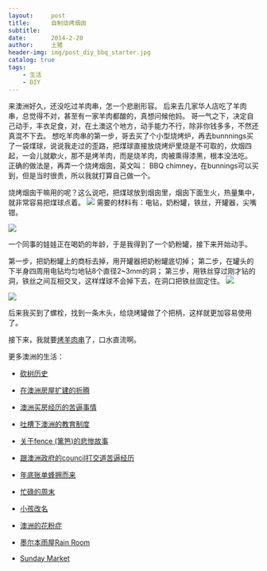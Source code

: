 ```yaml
---
layout:     post
title:      自制烧烤烟囱
subtitle:   
date:       2014-2-20
author:     土猪
header-img: img/post_diy_bbq_starter.jpg
catalog: true
tags:
    - 生活
    - DIY
---
```


来澳洲好久，还没吃过羊肉串，怎一个悲剧形容。 后来去几家华人店吃了羊肉串，总觉得不对，甚至有一家羊肉都酸的，真想问候他妈。 哥一气之下，决定自己动手，丰衣足食，对，在土澳这个地方，动手能力不行，除非你钱多多，不然还真混不下去。 想吃羊肉串的第一步，哥去买了个小型烧烤炉，再去bunnnings买了一袋煤球，说说我走过的歪路，把煤球直接放烧烤炉里烧是不可取的，炊烟四起，一会儿就歇火，那不是烤羊肉，而是烧羊肉，肉被熏得漆黑，根本没法吃。 正确的做法是，再弄一个烧烤烟囱，英文叫： BBQ chimney，在bunnings可以买到，但是当时很贵，所以我就打算自己做一个。


烧烤烟囱干嘛用的呢？这么说吧，把煤球放到烟囱里，烟囱下面生火，热量集中，就非常容易把煤球点着。
![](https://steemitimages.com/DQmPqxy1r2cbKv8b8j54UrPFkjc6pwaJsfkuKxX395LimEd/image.png)
需要的材料有：电钻，奶粉罐，铁丝，开罐器，尖嘴钳。

![](https://steemitimages.com/DQmd4psD5HJDeu8HX1pU95MbQuJTm4amjE6LPAh2UJzB4EA/image.png)



一个同事的娃娃正在喝奶的年龄，于是我得到了一个奶粉罐，接下来开始动手。


第一步，把奶粉罐上的商标去掉，用开罐器把奶粉罐底切掉；
第二步，在罐头的下半身四周用电钻均匀地钻8个直径2~3mm的洞；
第三步，用铁丝穿过刚才钻的洞，铁丝之间互相交叉，这样煤球不会掉下去，在洞口把铁丝固定住。
![](https://steemitimages.com/DQmbPJC9oRqnfThFJqyKkp9Z9JW1uTZMi2RxM7gUWSytck6/image.png)

![](https://steemitimages.com/DQmcDmoU2QR3ken2Ngmc88hPXEW1AU3re5CwarpAbJSKWxV/image.png)

后来我买到了螺栓，找到一条木头，给烧烤罐做了个把柄，这样就更加容易使用了。


接下来，我就要[烤羊肉串](http://livinginau.life/2014/03/03/%E5%91%A8%E6%9C%AB%E8%87%AA%E5%88%B6%E7%83%A4%E7%BE%8A%E8%82%89%E4%B8%B2/)了，口水直流啊。



更多澳洲的生活：

- [砍树历史](http://livinginau.life/2019/12/29/%E7%A0%8D%E6%A0%91%E5%8E%86%E5%8F%B2/)

- [在澳洲房屋扩建的折腾](http://livinginau.life/2019/12/19/%E5%9C%A8%E6%BE%B3%E6%B4%B2%E6%88%BF%E5%B1%8B%E6%89%A9%E5%BB%BA%E7%9A%84%E6%8A%98%E8%85%BE/)

- 
  [澳洲买房经历的苦逼事情](http://livinginau.life/2019/12/18/%E6%BE%B3%E6%B4%B2%E4%B9%B0%E6%88%BF%E7%BB%8F%E5%8E%86%E7%9A%84%E8%8B%A6%E9%80%BC%E4%BA%8B%E6%83%85/)

- 
  [吐槽下澳洲的教育制度](http://livinginau.life/2019/12/13/%E5%90%90%E6%A7%BD%E6%BE%B3%E6%B4%B2%E6%95%99%E8%82%B2%E5%88%B6%E5%BA%A6/)

- [关于fence (篱笆)的悲惨故事](http://livinginau.life/2019/12/01/%E5%85%B3%E4%BA%8Efence%E7%9A%84%E6%82%B2%E6%83%A8%E6%95%85%E4%BA%8B/)

- [跟澳洲政府的council打交道苦逼经历](http://livinginau.life/2019/11/29/%E8%B7%9F%E6%BE%B3%E6%B4%B2%E6%94%BF%E5%BA%9C%E7%9A%84council%E6%89%93%E4%BA%A4%E9%81%93%E8%8B%A6%E9%80%BC%E7%BB%8F%E5%8E%86/)

- [年底账单蜂拥而来](http://livinginau.life/2019/11/29/%E8%B4%A6%E5%8D%95%E8%9C%82%E6%8B%A5%E8%80%8C%E6%9D%A5/)

- [忙碌的周末](http://livinginau.life/2019/11/12/%E5%BF%99%E7%A2%8C%E7%9A%84%E5%91%A8%E6%9C%AB/)

- [小孩改名](http://livinginau.life/2019/11/10/%E5%B0%8F%E5%AD%A9%E6%94%B9%E5%90%8D/)

- [澳洲的花粉症](http://livinginau.life/2018/08/10/%E6%BE%B3%E6%B4%B2%E7%9A%84%E8%8A%B1%E7%B2%89%E7%97%87/)

- [墨尔本雨屋Rain Room](http://livinginau.life/2020/01/13/rain-room/)

- [Sunday Market](http://livinginau.life/2020/01/12/Sunday-Market/)

